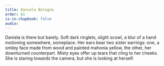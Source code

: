 ```yaml
---
title: Daniela Bologna
order: 61
is-in-chapbook: false
audio: 
---
```

Daniela is there but barely. Soft dark ringlets, slight scowl, a blur of a hand motioning somewhere, someplace. Her ears bear two sister earrings: one, a smiley face made from wood and painted mahonia yellow, the other, her downturned counterpart. Misty eyes offer up tears that cling to her cheeks. She is staring towards the camera, but she is looking at herself.
